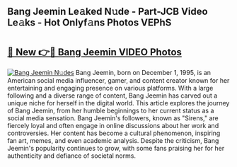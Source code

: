 ## Bang Jeemin Le𝚊ked N𝚞de - Part-JCB Video Le𝚊ks - Hot Onlyf𝚊ns Photos VEPhS

# <h2><a href="http://ac54499.deff.icu/?id=Bang+Jeemin">🔗 New 👉🔴 Bang Jeemin VIDEO Photos</a></h2>

[![Bang Jeemin N𝚞des](https://i.imgur.com/rIISA9y.gif)](http://ac54499.deff.icu/?id=Bang+Jeemin)
Bang Jeemin, born on December 1, 1995, is an American social media influencer, gamer, and content creator known for her entertaining and engaging presence on various platforms. With a large following and a diverse range of content, Bang Jeemin has carved out a unique niche for herself in the digital world. This article explores the journey of Bang Jeemin, from her humble beginnings to her current status as a social media sensation. Bang Jeemin's followers, known as "Sirens," are fiercely loyal and often engage in online discussions about her work and controversies. Her content has become a cultural phenomenon, inspiring fan art, memes, and even academic analysis. Despite the criticism, Bang Jeemin's popularity continues to grow, with some fans praising her for her authenticity and defiance of societal norms.
